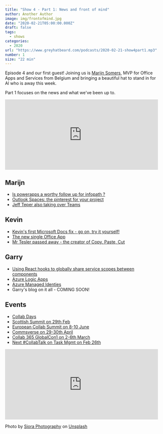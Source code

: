 ```yaml
---
title: "Show 4 - Part 1: News and front of mind"
author: Another Author
image: img/frontofmind.jpg
date: "2020-02-21T05:00:00.000Z"
draft: false
tags: 
  - shows
categories:
  - 2020
url: "https://www.greyhatbeard.com/podcasts/2020-02-21-show4part1.mp3"
number: 1
size: "22 min"
---
```


Episode 4 and our first guest! Joining us is [Marijn Somers](http://www.balestra.be/), MVP for Office Apps and Services from Belgium and bringing a beautiful hat to stand in for Al who is away this week.

Part 1 focuses on the news and what we've been up to.

<iframe src="https://open.spotify.com/embed-podcast/episode/4kKEReoc9uHHaqlhnUQHaS" width="100%" height="232" frameborder="0" allowtransparency="true" allow="encrypted-media"></iframe>

## Marijn
- [Is powerapps a worthy follow up for infopath ?](https://www.youtube.com/channel/UC_q39tct8fMykfp386kdcoQ)
- [Outlook Spaces: the pinterest for your project](https://www.zdnet.com/article/microsoft-could-add-new-spaces-organizational-tool-to-outlook/)
- [Jeff Teper also taking over Teams](https://tomtalks.blog/2020/02/cvp-jeff-teper-takes-over-leadership-of-microsoft-teams-what-does-it-mean-for-the-future/)

## Kevin
- [Kevin's first Microsoft Docs fix - go on, try it yourself!](https://github.com/MicrosoftDocs/azure-docs/pull/48186#event-3053433364)
- [The new single Office App](https://www.microsoft.com/en-us/microsoft-365/blog/2020/02/19/new-office-app-android-ios-available/)
- [Mr Tesler passed away - the creator of Copy, Paste, Cut](https://www.bbc.co.uk/news/world-us-canada-51567695)

## Garry
- [Using React hooks to globally share service scopes between components](https://github.com/garrytrinder/spfx-servicescopes-hooks)
- [Azure Logic Apps](https://azure.microsoft.com/en-us/services/logic-apps/)
- [Azure Managed Identies](https://docs.microsoft.com/en-us/azure/active-directory/managed-identities-azure-resources/overview)
- Garry's blog on it all - COMING SOON!

## Events
- [Collab Days](https://www.collabdays.org/)
- [Scottish Summit on 29th Feb](https://scottishsummit.com/)
- [European Collab Summit on 8-10 June](https://www.collabsummit.eu/)
- [Commsverse on 29-30th April](https://www.commsverse.com/)
- [Collab 365 GlobalCon1 on 2-6th March](https://content.collab365.community/collab365-globalcon1-2020/register/)
- [Next #CollabTalk on Task Mgmt on Feb 26th](https://twitter.com/buckleyplanet/status/1222218085332963329?s=20)

<iframe src="https://open.spotify.com/embed-podcast/episode/4kKEReoc9uHHaqlhnUQHaS" width="100%" height="232" frameborder="0" allowtransparency="true" allow="encrypted-media"></iframe>

Photo by [Siora Photography](https://unsplash.com/@siora18?utm_source=unsplash&utm_medium=referral&utm_content=creditCopyText) on [Unsplash](https://unsplash.com/@siora18)